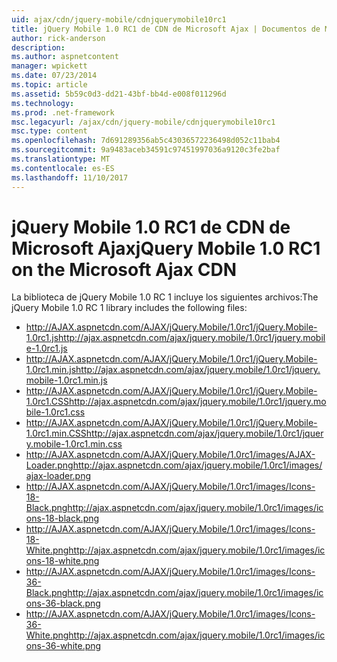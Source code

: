 ```yaml
---
uid: ajax/cdn/jquery-mobile/cdnjquerymobile10rc1
title: jQuery Mobile 1.0 RC1 de CDN de Microsoft Ajax | Documentos de Microsoft
author: rick-anderson
description: 
ms.author: aspnetcontent
manager: wpickett
ms.date: 07/23/2014
ms.topic: article
ms.assetid: 5b59c0d3-dd21-43bf-bb4d-e008f011296d
ms.technology: 
ms.prod: .net-framework
msc.legacyurl: /ajax/cdn/jquery-mobile/cdnjquerymobile10rc1
msc.type: content
ms.openlocfilehash: 7d691289356ab5c43036572236498d052c11bab4
ms.sourcegitcommit: 9a9483aceb34591c97451997036a9120c3fe2baf
ms.translationtype: MT
ms.contentlocale: es-ES
ms.lasthandoff: 11/10/2017
---
```

<a name="jquery-mobile-10-rc1-on-the-microsoft-ajax-cdn"></a><span data-ttu-id="2ba9e-102">jQuery Mobile 1.0 RC1 de CDN de Microsoft Ajax</span><span class="sxs-lookup"><span data-stu-id="2ba9e-102">jQuery Mobile 1.0 RC1 on the Microsoft Ajax CDN</span></span>
====================
<span data-ttu-id="2ba9e-103">La biblioteca de jQuery Mobile 1.0 RC 1 incluye los siguientes archivos:</span><span class="sxs-lookup"><span data-stu-id="2ba9e-103">The jQuery Mobile 1.0 RC 1 library includes the following files:</span></span>

- <span data-ttu-id="2ba9e-104">http://AJAX.aspnetcdn.com/AJAX/jQuery.Mobile/1.0rc1/jQuery.Mobile-1.0rc1.js</span><span class="sxs-lookup"><span data-stu-id="2ba9e-104">http://ajax.aspnetcdn.com/ajax/jquery.mobile/1.0rc1/jquery.mobile-1.0rc1.js</span></span>
- <span data-ttu-id="2ba9e-105">http://AJAX.aspnetcdn.com/AJAX/jQuery.Mobile/1.0rc1/jQuery.Mobile-1.0rc1.min.js</span><span class="sxs-lookup"><span data-stu-id="2ba9e-105">http://ajax.aspnetcdn.com/ajax/jquery.mobile/1.0rc1/jquery.mobile-1.0rc1.min.js</span></span>
- <span data-ttu-id="2ba9e-106">http://AJAX.aspnetcdn.com/AJAX/jQuery.Mobile/1.0rc1/jQuery.Mobile-1.0rc1.CSS</span><span class="sxs-lookup"><span data-stu-id="2ba9e-106">http://ajax.aspnetcdn.com/ajax/jquery.mobile/1.0rc1/jquery.mobile-1.0rc1.css</span></span>
- <span data-ttu-id="2ba9e-107">http://AJAX.aspnetcdn.com/AJAX/jQuery.Mobile/1.0rc1/jQuery.Mobile-1.0rc1.min.CSS</span><span class="sxs-lookup"><span data-stu-id="2ba9e-107">http://ajax.aspnetcdn.com/ajax/jquery.mobile/1.0rc1/jquery.mobile-1.0rc1.min.css</span></span>
- <span data-ttu-id="2ba9e-108">http://AJAX.aspnetcdn.com/AJAX/jQuery.Mobile/1.0rc1/images/AJAX-Loader.png</span><span class="sxs-lookup"><span data-stu-id="2ba9e-108">http://ajax.aspnetcdn.com/ajax/jquery.mobile/1.0rc1/images/ajax-loader.png</span></span>
- <span data-ttu-id="2ba9e-109">http://AJAX.aspnetcdn.com/AJAX/jQuery.Mobile/1.0rc1/images/Icons-18-Black.png</span><span class="sxs-lookup"><span data-stu-id="2ba9e-109">http://ajax.aspnetcdn.com/ajax/jquery.mobile/1.0rc1/images/icons-18-black.png</span></span>
- <span data-ttu-id="2ba9e-110">http://AJAX.aspnetcdn.com/AJAX/jQuery.Mobile/1.0rc1/images/Icons-18-White.png</span><span class="sxs-lookup"><span data-stu-id="2ba9e-110">http://ajax.aspnetcdn.com/ajax/jquery.mobile/1.0rc1/images/icons-18-white.png</span></span>
- <span data-ttu-id="2ba9e-111">http://AJAX.aspnetcdn.com/AJAX/jQuery.Mobile/1.0rc1/images/Icons-36-Black.png</span><span class="sxs-lookup"><span data-stu-id="2ba9e-111">http://ajax.aspnetcdn.com/ajax/jquery.mobile/1.0rc1/images/icons-36-black.png</span></span>
- <span data-ttu-id="2ba9e-112">http://AJAX.aspnetcdn.com/AJAX/jQuery.Mobile/1.0rc1/images/Icons-36-White.png</span><span class="sxs-lookup"><span data-stu-id="2ba9e-112">http://ajax.aspnetcdn.com/ajax/jquery.mobile/1.0rc1/images/icons-36-white.png</span></span>
